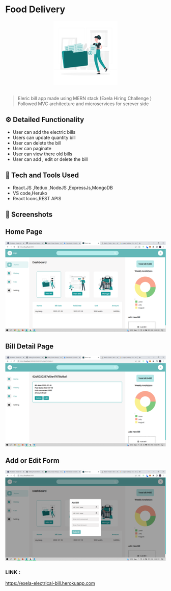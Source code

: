 # Food Delivery

<div align="center">
  <img width="200px" src="./frontend/src/assets/images/Add files-rafiki.png"/>
</div>
<br>

> Eleric bill app made using MERN stack (Exela Hiring Challenge ) <br>
> Followed MVC architecture and microservices for serever side

## ⚙️ Detailed Functionality

- User can add the electric bills
- Users can update quantity bill
- User can delete the bill
- User can paginate
- User can view there old bills
- User can add , edit or delete the bill

## 🚀 Tech and Tools Used

- React.JS ,Redux ,NodeJS ,ExpressJs,MongoDB
- VS code,Heruko
- React Icons,REST APIS

## 📸 Screenshots

## Home Page

<img src="./main.png" width='800' height='auto'>
<br>

## Bill Detail Page

<img src="./id.png" width='800' height='auto'>

## Add or Edit Form

<img src="./add.png" width='800' height='auto'>

### LINK :

https://exela-electrical-bill.herokuapp.com
